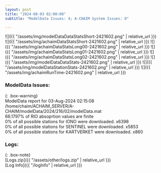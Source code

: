 ```yaml
---
layout: post
title: "2024-08-03 02:00:00"
subtitle: "ModelData Issues: 4; A-CHAIM System Issues: 0"

---
```


![]({{ "/assets/img/modelDataDataStatsShort-2421602.png" | relative_url }})
![]({{ "/assets/img/achaimDataStatsShort-2421602.png" | relative_url }})
![]({{ "/assets/img/achaimDataStatsLong00-2421602.png" | relative_url }})
![]({{ "/assets/img/achaimDataStatsLong01-2421602.png" | relative_url }})
![]({{ "/assets/img/achaimDataStatsLong02-2421602.png" | relative_url }})
![]({{ "/assets/img/modelDataDataStats-2421602.png" | relative_url }})
![]({{ "/assets/img/modelDataStationStats-2421602.png" | relative_url }})
![]({{ "/assets/img/achaimRunTime-2421602.png" | relative_url }})


### ModelData Issues:  
  
{: .box-warning}  
 ModelData report for 03-Aug-2024 02:15:08   
 /home/chaim/ACHAIM_SERVER/A-CHAIM/modelData/2024/216/02/modelData.mat   
 66.1797% of RIO absoprtion values are finite   
 0% of all possible stations for IONO were downloaded. x6398   
 0% of all possible stations for SENTINEL were downloaded. x5853   
 0% of all possible stations for KARTVERKET were downloaded. x860   
  


### Logs:  
  
{: .box-note}  
[Logs.zip]({{ "/assets/other/logs.zip" | relative_url }})  
[Log Info]({{ "/logInfo" | relative_url }})  
